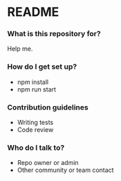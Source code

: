 # README #

### What is this repository for? ###

Help me.

### How do I get set up? ###

* npm install
* npm run start

### Contribution guidelines ###

* Writing tests
* Code review

### Who do I talk to? ###

* Repo owner or admin
* Other community or team contact

